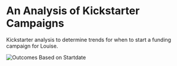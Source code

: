 # An Analysis of Kickstarter Campaigns
Kickstarter analysis to determine trends for when to start a funding campaign for Louise.

![Outcomes Based on Startdate](https://www.github.com/mjolnersfall/kickstarter-analysis/OutcomesBasedOnStartDate.png)
